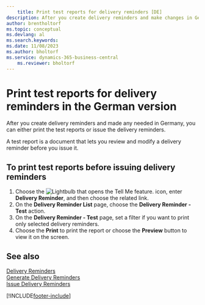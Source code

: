 ```yaml
---
    title: Print test reports for delivery reminders [DE]
description: After you create delivery reminders and make changes in Germany, you can either print the test reports or issue the delivery reminders.
author: brentholtorf
ms.topic: conceptual
ms.devlang: al
ms.search.keywords:
ms.date: 11/08/2023
ms.author: bholtorf
ms.service: dynamics-365-business-central
    ms.reviewer: bholtorf
---
```

# Print test reports for delivery reminders in the German version

After you create delivery reminders and made any needed in Germany, you can either print the test reports or issue the delivery reminders.  

A test report is a document that lets you review and modify a delivery reminder before you issue it.  

## To print test reports before issuing delivery reminders  

1.  Choose the ![Lightbulb that opens the Tell Me feature.](../../media/ui-search/search_small.png "Tell me what you want to do") icon, enter **Delivery Reminder**, and then choose the related link.  
2.  On the **Delivery Reminder List** page, choose the **Delivery Reminder - Test** action.  
3.  On the **Delivery Reminder - Test** page, set a filter if you want to print only selected delivery reminders.  
4.  Choose the **Print** to print the report or choose the **Preview** button to view it on the screen.  

## See also  
 [Delivery Reminders](delivery-reminders.md)   
 [Generate Delivery Reminders](how-to-generate-delivery-reminders.md)   
 [Issue Delivery Reminders](how-to-issue-delivery-reminders.md)


[!INCLUDE[footer-include](../../includes/footer-banner.md)]